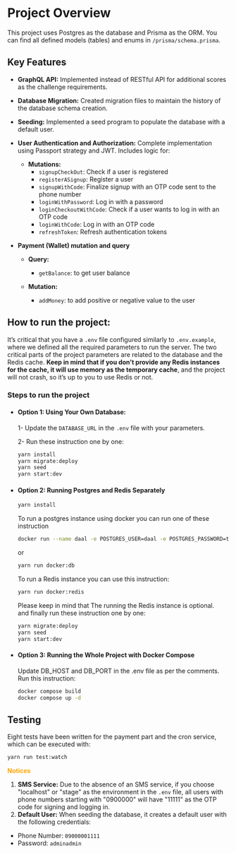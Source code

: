 # Project Overview

This project uses Postgres as the database and Prisma as the ORM. You can find all defined models (tables) and enums in `/prisma/schema.prisma`.

## Key Features

- **GraphQL API:** Implemented instead of RESTful API for additional scores as the challenge requirements.
- **Database Migration:** Created migration files to maintain the history of the database schema creation.
- **Seeding:** Implemented a seed program to populate the database with a default user.
- **User Authentication and Authorization:** Complete implementation using Passport strategy and JWT. Includes logic for:
    - **Mutations:**
        - `signupCheckOut`: Check if a user is registered
        - `registerASignup`: Register a user
        - `signupWithCode`: Finalize signup with an OTP code sent to the phone number
        - `loginWithPassword`: Log in with a password
        - `loginCheckoutWithCode`: Check if a user wants to log in with an OTP code
        - `loginWithCode`: Log in with an OTP code
        - `refreshToken`: Refresh authentication tokens

- **Payment (Wallet) mutation and query**
    - **Query:**
        - `getBalance`: to get user balance

    - **Mutation:**
        - `addMoney`: to add positive or negative value to the user

## How to run the project:
It’s critical that you have a `.env` file configured similarly to `.env.example`, where we defined all the required parameters to run the server.
The two critical parts of the project parameters are related to the database and the Redis cache.
**Keep in mind that if you don’t provide any Redis instances for the cache, it will use memory as the temporary cache**, and the project will not crash, so it’s up to you to use Redis or not.

### Steps to run the project
- #### Option 1: Using Your Own Database:
  1- Update the `DATABASE_URL` in the `.env` file with your parameters.

  2- Run these instruction one by one:
  ```sh 
  yarn install
  yarn migrate:deploy
  yarn seed
  yarn start:dev
  ```
- #### Option 2: Running Postgres and Redis Separately
  ```sh
  yarn install
  ```
  To run a postgres instance using docker you can run one of these instruction
  ```sh
  docker run --name daal -e POSTGRES_USER=daal -e POSTGRES_PASSWORD=topsecret_for_daal -e POSTGRES_DB=daal -p 5438:5432 -d postgres
  ```
  or
  ```sh
  yarn run docker:db
  ```
  To run a Redis instance you can use this instruction:
  ```sh
  yarn run docker:redis 
  ```
  Please keep in mind that The running the Redis instance is optional.  
  and finally run these instruction one by one:
  ```sh
  yarn migrate:deploy
  yarn seed
  yarn start:dev
  ```
- #### Option 3: Running the Whole Project with Docker Compose
  Update DB_HOST and DB_PORT in the .env file as per the comments.  
  Run this instruction:
  ```sh
  docker compose build
  docker compose up -d
  ```



## Testing

Eight tests have been written for the payment part and the cron service, which can be executed with:

```sh
yarn run test:watch
```


**<span style="color: orange;">Notices</span>**
<span style="color: orange;">
1. **SMS Service:** Due to the absence of an SMS service, if you choose "localhost" or "stage" as the environment in the `.env` file, all users with phone numbers starting with "0900000" will have "11111" as the OTP code for signing and logging in.
2. **Default User:** When seeding the database, it creates a default user with the following credentials:
- Phone Number: `09000001111`
- Password: `adminadmin`
  </span>

